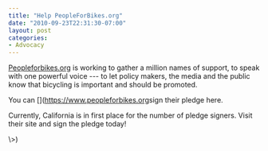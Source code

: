 ```yaml
---
title: "Help PeopleForBikes.org"
date: "2010-09-23T22:31:30-07:00"
layout: post
categories:
- Advocacy
---
```


[Peopleforbikes.org](https://www.peopleforbikes.org/) is working to gather a million names of support, to speak with one powerful voice --- to let policy makers, the media and the public know that bicycling is important and should be promoted.

You can [](<https://www.peopleforbikes.org></a>sign their pledge here.</p>
<p>Currently, California is in first place for the number of pledge signers. Visit their site and sign the pledge today!</p>
\>)